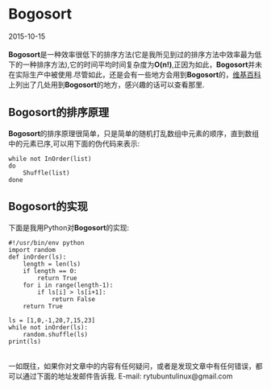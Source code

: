 # Bogosort
2015-10-15 <br />  
**Bogosort**是一种效率很低下的排序方法(它是我所见到过的排序方法中效率最为低下的一种排序方法),它的时间平均时间复杂度为**O(n!)**,正因为如此，**Bogosort**并未在实际生产中被使用.尽管如此，还是会有一些地方会用到**Bogosort**的，[维基百科](https://en.wikipedia.org/wiki/Bogosort)上列出了几处用到**Bogosort**的地方，感兴趣的话可以查看那里.          
## Bogosort的排序原理
**Bogosort**的排序原理很简单，只是简单的随机打乱数组中元素的顺序，直到数组中的元素已序,可以用下面的伪代码来表示:   

    while not InOrder(list)
    do
    	Shuffle(list)
    done
## Bogosort的实现
下面是我用Python对**Bogosort**的实现:


    #!/usr/bin/env python
    import random
    def inOrder(ls):
    	length = len(ls)
    	if length == 0:
    		return True
    	for i in range(length-1):
    		if ls[i] > ls[i+1]:
    			return False
    	return True
    
    ls = [1,0,-1,20,7,15,23]
    while not inOrder(ls):
    	random.shuffle(ls)
    print(ls)
<br />   
一如既往，如果你对文章中的内容有任何疑问，或者是发现文章中有任何错误，都可以通过下面的地址发邮件告诉我.   
E-mail: rytubuntulinux@gmail.com <br /><br />  

